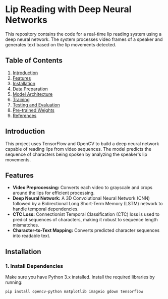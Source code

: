 # Lip Reading with Deep Neural Networks

This repository contains the code for a real-time lip reading system using a deep neural network. The system processes video frames of a speaker and generates text based on the lip movements detected.

## Table of Contents
1. [Introduction](#introduction)
2. [Features](#features)
3. [Installation](#installation)
4. [Data Preparation](#data-preparation)
5. [Model Architecture](#model-architecture)
6. [Training](#training)
7. [Testing and Evaluation](#testing-and-evaluation)
8. [Pre-trained Weights](#pre-trained-weights)
9. [References](#references)

## Introduction

This project uses TensorFlow and OpenCV to build a deep neural network capable of reading lips from video sequences. The model predicts the sequence of characters being spoken by analyzing the speaker's lip movements.

## Features
- **Video Preprocessing:** Converts each video to grayscale and crops around the lips for efficient processing.
- **Deep Neural Network:** A 3D Convolutional Neural Network (CNN) followed by a Bidirectional Long Short-Term Memory (LSTM) network to handle temporal dependencies.
- **CTC Loss:** Connectionist Temporal Classification (CTC) loss is used to predict sequences of characters, making it robust to sequence length mismatches.
- **Character-to-Text Mapping:** Converts predicted character sequences into readable text.

## Installation

### 1. Install Dependencies

Make sure you have Python 3.x installed. Install the required libraries by running:

```bash
pip install opencv-python matplotlib imageio gdown tensorflow
